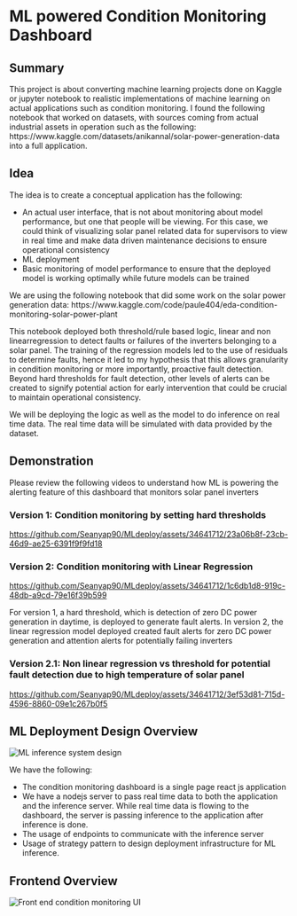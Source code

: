 <h1>ML powered Condition Monitoring Dashboard </h1>

<h2>Summary</h2>
<p>This project is about converting machine learning projects done on Kaggle or jupyter notebook to realistic implementations of machine learning on actual applications such as condition monitoring.  I found the following notebook that worked on datasets, with sources coming from actual industrial assets in operation such as the following:
https://www.kaggle.com/datasets/anikannal/solar-power-generation-data into a full application.</p>

<h2>Idea</h2>
<p>The idea is to create a conceptual application has the following: </p>

- An actual user interface, that is not about monitoring about model performance, but one that people will be viewing.  For this case, we could think of visualizing solar panel related data for supervisors to view in real time and make data driven maintenance decisions to ensure operational consistency
- ML deployment
- Basic monitoring of model performance to ensure that the deployed model is working optimally while future models can be trained

<p>We are using the following notebook that did some work on the solar power generation data:
  https://www.kaggle.com/code/paule404/eda-condition-monitoring-solar-power-plant
</p>

<p>This notebook deployed both threshold/rule based logic, linear and non linearregression to detect faults or failures of the inverters belonging to a solar panel.  The training of the regression models led to the use of residuals to determine faults, hence it led to my hypothesis that this allows granularity in condition monitoring or more importantly, proactive fault detection.  Beyond hard thresholds for fault detection, other levels of alerts can be created to signify potential action for early intervention that could be crucial to maintain operational consistency.

We will be deploying the logic as well as the model to do inference on real time data.  The real time data will be simulated with data provided by the dataset. </p>

<h2>Demonstration</h2>
<p>Please review the following videos to understand how ML is powering the alerting feature of this dashboard that monitors solar panel inverters</p>

<h3>Version 1: Condition monitoring by setting hard thresholds</h3>

https://github.com/Seanyap90/MLdeploy/assets/34641712/23a06b8f-23cb-46d9-ae25-6391f9f9fd18


<h3>Version 2: Condition monitoring with Linear Regression</h3>

https://github.com/Seanyap90/MLdeploy/assets/34641712/1c6db1d8-919c-48db-a9cd-79e16f39b599


<p>For version 1, a hard threshold, which is detection of zero DC power generation in daytime, is deployed to generate fault alerts.  In version 2, the linear regression model deployed created fault alerts for zero DC power generation and attention alerts for potentially failing inverters </p>

<h3>Version 2.1: Non linear regression vs threshold for potential fault detection due to high temperature of solar panel</h3>



https://github.com/Seanyap90/MLdeploy/assets/34641712/3ef53d81-715d-4596-8860-09e1c267b0f5




<h2>ML Deployment Design Overview</h2>

![ML inference system design](https://github.com/Seanyap90/MLdeploy/assets/34641712/10339341-1318-4eb5-aac2-a0fba4391556)


<p>We have the following: </p>

- The condition monitoring dashboard is a single page react js application
- We have a nodejs server to pass real time data to both the application and the inference server.  While real time data is flowing to the dashboard, the server is passing inference to the application after inference is done.
- The usage of endpoints to communicate with the inference server
- Usage of strategy pattern to design deployment infrastructure for ML inference.

<h2>Frontend Overview</h2>

![Front end condition monitoring UI](https://github.com/Seanyap90/MLdeploy/assets/34641712/9b62e1b9-a857-49d3-85f0-b998164c78ae)


